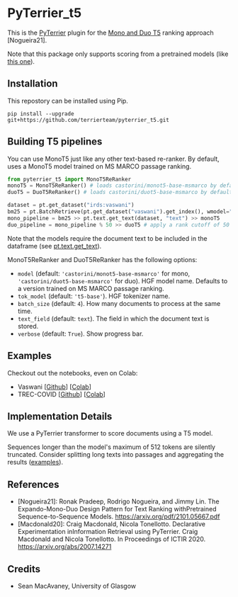 # PyTerrier_t5

This is the [PyTerrier](https://github.com/terrier-org/pyterrier) plugin for the [Mono and Duo T5](https://arxiv.org/pdf/2101.05667.pdf) ranking approach [Nogueira21].

Note that this package only supports scoring from a pretrained models (like [this one](https://huggingface.co/castorini/monot5-base-msmarco)).

## Installation

This repostory can be installed using Pip.

    pip install --upgrade git+https://github.com/terrierteam/pyterrier_t5.git


## Building T5 pipelines

You can use MonoT5 just like any other text-based re-ranker. By default, uses a MonoT5 model
trained on MS MARCO passage ranking.

```python
from pyterrier_t5 import MonoT5ReRanker
monoT5 = MonoT5ReRanker() # loads castorini/monot5-base-msmarco by default
duoT5 = DuoT5ReRanker() # loads castorini/duot5-base-msmarco by default

dataset = pt.get_dataset("irds:vaswani")
bm25 = pt.BatchRetrieve(pt.get_dataset("vaswani").get_index(), wmodel="BM25")
mono_pipeline = bm25 >> pt.text.get_text(dataset, "text") >> monoT5
duo_pipeline = mono_pipeline % 50 >> duoT5 # apply a rank cutoff of 50 from monoT5 since duoT5 is too costly to run over the full result list
```

Note that the models require the document text to be included in the dataframe (see [pt.text.get_text](https://pyterrier.readthedocs.io/en/latest/text.html#pyterrier.text.get_text)).

MonoT5ReRanker and DuoT5ReRanker has the following options:
 - `model` (default: `'castorini/monot5-base-msmarco'` for mono, `'castorini/duot5-base-msmarco'` for duo). HGF model name. Defaults to a version trained on MS MARCO passage ranking.
 - `tok_model` (default: `'t5-base'`). HGF tokenizer name.
 - `batch_size` (default: `4`). How many documents to process at the same time.
 - `text_field` (default: `text`). The field in which the document text is stored.
 - `verbose` (default: `True`). Show progress bar.

## Examples

Checkout out the notebooks, even on Colab:

 - Vaswani [[Github](https://github.com/terrierteam/pyterrier_t5/blob/master/pyterrier_t5_vaswani.ipynb)] [[Colab](https://colab.research.google.com/github/terrierteam/pyterrier_t5/blob/master/pyterrier_t5_vaswani.ipynb)]
 - TREC-COVID [[Github](https://github.com/terrierteam/pyterrier_t5/blob/master/pyterrier_t5_trec-covid.ipynb)] [[Colab](https://colab.research.google.com/github/terrierteam/pyterrier_t5/blob/master/pyterrier_t5_trec-covid.ipynb)]

## Implementation Details

We use a PyTerrier transformer to score documents using a T5 model.

Sequences longer than the model's maximum of 512 tokens are silently truncated. Consider splitting long texts
into passages and aggregating the results ([examples](https://pyterrier.readthedocs.io/en/latest/text.html#working-with-passages-rather-than-documents)).

## References

  - [Nogueira21]: Ronak Pradeep, Rodrigo Nogueira, and Jimmy Lin. The Expando-Mono-Duo Design Pattern for Text Ranking withPretrained Sequence-to-Sequence Models. https://arxiv.org/pdf/2101.05667.pdf
  - [Macdonald20]: Craig Macdonald, Nicola Tonellotto. Declarative Experimentation inInformation Retrieval using PyTerrier. Craig Macdonald and Nicola Tonellotto. In Proceedings of ICTIR 2020. https://arxiv.org/abs/2007.14271

## Credits

- Sean MacAvaney, University of Glasgow
